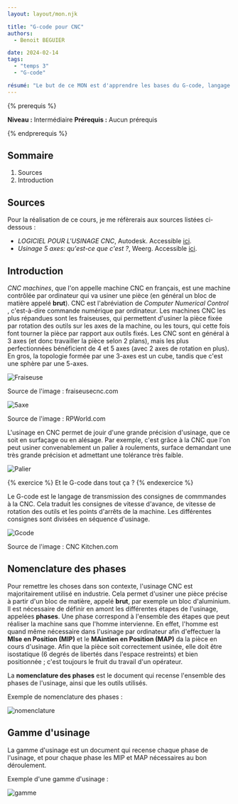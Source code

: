```yaml
---
layout: layout/mon.njk

title: "G-code pour CNC"
authors:
  - Benoit BEGUIER

date: 2024-02-14
tags: 
  - "temps 3"
  - "G-code"

résumé: "Le but de ce MON est d'apprendre les bases du G-code, langage permettant d'indiquer à une machine CNC (type fraiseuse par exemple) comment usiner une pièce"
---
```


{% prerequis %}

**Niveau :** Intermédiaire
**Prérequis :** Aucun prérequis

{% endprerequis %}

## Sommaire

1. Sources
2. Introduction

## Sources

Pour la réalisation de ce cours, je me réfèrerais aux sources listées ci-dessous :

- *LOGICIEL POUR L'USINAGE CNC*, Autodesk. Accessible [ici](https://www.autodesk.fr/solutions/cnc-machining-software).
- *Usinage 5 axes: qu'est-ce que c'est ?*, Weerg. Accessible [ici](https://www.weerg.com/fr/guides/usinage-5-axes-definition).

## Introduction

*CNC machines*, que l'on appelle machine CNC en français, est une machine contrôlée par ordinateur qui va usiner une pièce (en général un bloc de matière appelé **brut**). CNC est l'abréviation de *Computer Numerical Control* , c'est-à-dire commande numérique par ordinateur. Les machines CNC les plus répandues sont les fraiseuses, qui permettent d'usiner la pièce fixée par rotation des outils sur les axes de la machine, ou les tours, qui cette fois font tourner la pièce par rapport aux outils fixés. Les CNC sont en général à 3 axes (et donc travailler la pièce selon 2 plans), mais les plus perfectionnées bénéficient de 4 et 5 axes (avec 2 axes de rotation en plus). En gros, la topologie formée par une 3-axes est un cube, tandis que c'est une sphère par une 5-axes.

![Fraiseuse](Fraiseuse.png)

Source de l'image : fraiseusecnc.com

![5axe](5-axes.jpg)

Source de l'image : RPWorld.com

L'usinage en CNC permet de jouir d'une grande précision d'usinage, que ce soit en surfaçage ou en alésage. Par exemple, c'est grâce à la CNC que l'on peut usiner convenablement un palier à roulements, surface demandant une très grande précision et admettant une tolérance très faible.

![Palier](Palier.png)

{% exercice %}
Et le G-code dans tout ça ?
{% endexercice %}

Le G-code est le langage de transmission des consignes de commmandes à la CNC. Cela traduit les consignes de vitesse d'avance, de vitesse de rotation des outils et les points d'arrêts de la machine. Les différentes consignes sont divisées en séquence d'usinage.

![Gcode](gcode.png)

Source de l'image : CNC Kitchen.com

## Nomenclature des phases

Pour remettre les choses dans son contexte, l'usinage CNC est majoritairement utilisé en industrie. Cela permet d'usiner une pièce précise à partir d'un bloc de matière, appelé **brut**, par exemple un bloc d'aluminium. Il est nécessaire de définir en amont les différentes étapes de l'usinage, appelées **phases**. Une phase correspond à l'ensemble des étapes que peut réaliser la machine sans que l'homme intervienne. En effet, l'homme est quand même nécessaire dans l'usinage par ordinateur afin d'effectuer la **MIse en Position (MIP)** et le **MAintien en Position (MAP)** da la pièce en cours d'usinage. Afin que la pièce soit correctement usinée, elle doit être isostatique (6 degrés de libertés dans l'espace restreints) et bien positionnée ; c'est toujours le fruit du travail d'un opérateur.

La **nomenclature des phases** est le document qui recense l'ensemble des phases de l'usinage, ainsi que les outils utilisés.

Exemple de nomenclature des phases :

![nomenclature](nomenclature.png)

## Gamme d'usinage

La gamme d'usinage est un document qui recense chaque phase de l'usinage, et pour chaque phase les MIP et MAP nécessaires au bon déroulement.

Exemple d'une gamme d'usinage :

![gamme](gamme.png)